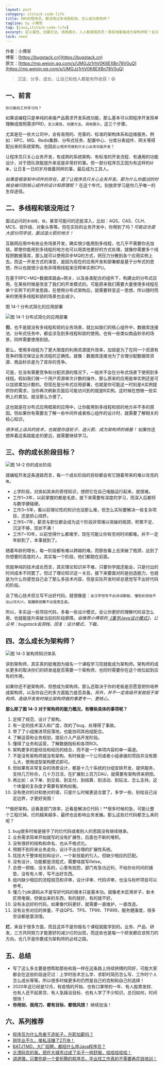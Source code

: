 ```yaml
---
layout: post
category: itstack-code-life
title: 90%的程序员，都没用过多线程和锁，怎么成为架构师？
tagline: by 小傅哥
tag: [java,itstack-code-life]
excerpt: 定义属性、创建方法、调用展示，人人都是程序员！那有啥套路成为架构师呢？会汉字但写不出诗词歌赋、懂色彩但绘不出山河大川、能蹦跳但舞不出摇曳生姿。
lock: need
---
```


作者：小傅哥
<br/>博客：[https://bugstack.cn](https://bugstack.cn)
<br/>原文：[https://mp.weixin.qq.com/s/UMGJz1rhV0K6EXBn78V0uQ](https://mp.weixin.qq.com/s/UMGJz1rhV0K6EXBn78V0uQ)

> 沉淀、分享、成长，让自己和他人都能有所收获！😄

## 一、前言

`你只面向工作学习吗？`

如果说编程只是单纯的承接产品需求开发系统功能，那么基本可以把程序开发简单理解成按照需求PRD，`定义属性`、`创建方法`、`调用展示`，这三个步骤。

尤其是在一些大公司中，会有易用的、完善的、标准的架构体系和运维服务，例如：RPC、MQ、Redis集群、分布式任务、配置中心、分库分表组件、网关等搭配出来的系统架构。也因此`让程序员做到只关心业务功能开发`！

让程序员只关心业务开发，有成熟的系统架构、有标准的开发流程、有通用的功能设计，对于团队效能提升来说是非常好的事。但一部分程序员正因为有这样的`好事`，让日复一日的岁月做着同样的事，最后成为工具人。

*如果是框架和中间件的存在，是了让程序员只关心业务开发。那为什么你面试的时候会被问到核心组件的设计和原理呢？* 在这个年代，别放弃学习是你几乎唯一的生存途径。

## 二、多线程和锁没用过？

面试必问的`多线程`、`锁`，甚至可能问的还挺深入，比如：AQS、CAS、CLH、MCS、锁升级、对象头等等。但在实际的业务开发中，你用到了吗？*可能这也是大部分同学说，面试造火箭的地方！*

互联网应用中有些业务场景开发，确实很少能用到多线程，也几乎不需要你去加锁。即使你能用到多线程的地方也可以用其他更好的方式处理，就像你需要多个线程把数据落库，那么就可以使用异步MQ的方式，把压力分散到各个应用实例上去。而这一开发方式的演变，是因为现在的应用开发和部署都是基于分布式的思想，所以也就很少会有非得用线程来压榨单实例CPU。

在基于RPC+MQ+数据库路由+网关，以及各类配合的组件下，构建出的分布式应用，在某些时候是改变了我们的开发模式的。可能原来我们需要大量使用多线程在单个实例下的开发思路，在使用分布式架构后，就需要转变这一思想，所以随时而来的使用多线程和锁的场景也会减少。

图 14-1 分布式简化的应用部署

![图 14-1 分布式简化的应用部署](https://bugstack.cn/assets/images/2020/all-14-1.png)

**但**，也不是就没有多线程和锁的业务场景，就比如我们的核心组件中，数据库连接池、分布式任务中，都会涉及到多线程和锁的使用。也有一些类似商品秒杀的场景，同样需要使用到锁。

那么，使用多线程为了更大限度的利用资源提升效率，加锁是为了在同一个资源有竞争的情况保证业务流程的正确性。就像：数据库连接池为了合理分配数据库资源、商品秒杀是为了库存的竞争。

可是，在没有需要竞争和分配资源的情况下，一般并不会在分布式场景下使用到多线程。假如我们做一个用户资源单次计数的操作，那么原来的应用是单实例还是可以加锁累加计数的。但现在是分布式应用部署，也就是你可能这一时刻是A实例提供你的需求，当你再次刷新页面后可能访问到的就是B实例。这时候在想做一些实例上的累加，就没那么方便了。

这也就是在分布式应用框架的应用中，让你能用到多线程和锁的地方并不多的原因。但如果你有需要去了解一些中间件或者核心组件的设计时，就需要了解相关的核心知识。

*很多纸上谈兵的技术，也就是你造轮子、造火箭、成为架构师的根基！* 如果你还想奔着这条路能走的更远，就需要继续学习。

## 三、你的成长阶段目标？

![图 14-2 你的成长阶段](https://bugstack.cn/assets/images/2020/all-14-2.png)

就编程开发这条道路而言，每一个成长阶段的目标都会有它随着带来的难以攻克的`难`。
- 上学阶段，对突如其来的奇怪知识，想把它在自己电脑运行起来，就很难。
- 工作1~3年，以前掌握的都是毛皮，接下来需要有深度的学习，而深入后都将与数学硬碰硬。
- 工作3~5年，看以前理论性的知识也没那么难，但怎么实际要解决一些复杂项目，还是抓心挠肝。
- 工作5~7年，薪资与职位都会成为这个阶段非常难以突破的瓶颈，积累不足、沉淀不够，现状不满！
- 工作7~10年，以前觉得什么都难学，现在可能让你有空闲时间都难。并不一定年龄到了，本事就到了。

随着年龄的增长，每一阶段都有难以跨越的难。而那些看上去突破了瓶颈，达到了你想要的高度的人。其实每一个阶段，他们都跑在前面。

但就单纯的技术成长而言，其实理论知识并不难，只要你学就还能会，只是付出的时间成本不同罢了。但过了理论知识这一关后，接下来要面对的是创造能力，也就是为什么你感觉自己会了那么多技术内容，但是实际开发时却总感觉写不出好代码的阶段。

会了核心技术但又写不出好代码，就很像是：`会汉字但写不出诗词歌赋`、`懂色彩但绘不出山河大川`、`能蹦跳但舞不出摇曳生姿`。

所以，多实战一些项目代码，多看一些设计模式，会让你更好的理解代码该怎么用，也就能提升突破当前的阶段屏障。*😄推荐小傅哥的[《重学Java设计模式》](https://bugstack.cn/itstack-demo-design/2020/07/12/%E9%87%8D%E5%AD%A6-Java-%E8%AE%BE%E8%AE%A1%E6%A8%A1%E5%BC%8F.html)，公众号：bugstack虫洞栈，回复：设计模式，下载。*

## 四、怎么成长为架构师？

![图 14-3 架构师知识体系](https://bugstack.cn/assets/images/2020/all-14-3.png)

讲到架构师，其实真的挺难因为报名一个课程学习完就能成为架构师。架构师的成长更多的取决你们的研发组是否需要一个架构师，也同时需要你在这个岗位起到应有的作用。

如果你还不是架构师，但想成为架构师。那么还取决于你的老板是否愿意把你培养成架构师，以及你自己的多方面能力是否具备。*另外，并不一定高级开发就低于架构师。高级开发有时候比架构师做的事更专一、更核心。*

**那么除了图 14-3 对于架构师的能力概况，有哪些具体的事项呢？**

1. 定得了规范、设计了架构。
2. 有一定的技术深入和广度，改的了bug、处理得了事故。
3. 带了了小组推进项目落地，也能协同其他组配合。
4. 了解运营和业务规划，提前介入产品开发阶段。
5. 懂得了业务和运营，了解数据指标和各项ROI。
6. 架构更多的是经验和经历的结合，而不是一个单项内容的单一渠道。
7. 不是没有架构师就没有架构，有时候是一个公司或者小组承接的项目并没有那么大，使用成型架构模式即可。
8. 但如果有非常复杂的场景设计，都是十几个系统的分组安排开发，提供服务，支持几万秒杀，几十万日活，在扩展到上百万DAU，就需要有架构师来把控。
9. 再比如：从下单、到交易、到支付、到结算、到活动、到玩法、怎么支持。这个体量的复杂度才需要有架构权衡。
10. 没有绝对的对和绝对的错，只是什么时候更适合罢了。多学一些，别给自己设定边界，才更好突围！

**做好架构，远看是部门效率，近看是解决烂代码！**很多时候的急，可能让整个工程烂掉。烂的越来越多，最终也会影响业务发展。那么这些烂代码都怎么来的呢？

1. bug很多时候是接手了的烂代码或者别人的思路没有继续继承。
2. 业务需求简单开始就写的没有扩展性，后面也不断的堆积。
3. 没有很好的结构和命名、也从不格式化。
4. 预期不到将来业务走向，设计不出合理的扩展性系统。
5. 炫技大于整体规划和设计，一个新技能的引入，但缺少相应的匹配。
6. 没有设计，功能都是流程式，需要啥就写ifelse。
7. 总想一把梭，没关系的，心里有抱怨，部门有急功近利，不给你长时间的铺垫，没有有人带，写不出好东西。
8. 组内缺少相应的流程规范和评审，设计评审、代码评审，也没与标杆项目可以参考。
9. 懂几个jdk源码从不是写好代码的根本只是基本功。就像老木匠用斧子，新木匠用电锯，但做出来的东西，有的就好，有的就不好。
10. 没有永远好的代码，如果像代码更好，就需要一直维护，一直改造。
11. 没有业务对应的体量，不谈QPS、TPS、TP99、TP999，服务健康度，很多空谈都是耍流氓。

**烂**，来自于很多方面，而且这并不是你报名个课程就能学到的。业务、产品、研发，三方共同努力才能更好的减少烂的出现，而这些也是每一个研发都应该努力的方向，也几乎是你要成为架构师的必经之路。

## 五、总结

- 写了这么多主要是想帮助那些和我一样在这条路上持续拼搏的同好，可能大家都会在这些阶段迷茫过：上学时技术怎么学、求职时简历怎么写、工作时个人怎么成长等等。所以很多时候更多的仍然是自己的克制和自己的选择！
- 2020年这已经是12月，有疫情的开始、也有口罩带的一年、有人股票发财、也有人还不起房贷、有人急躁没目标、也有人学了不少知识。总归如何，时间很快！
- **你用剑、我用刀、都有目标、都很风烧！** 继续加油！

## 六、系列推荐

- [程序员为什么热衷于造轮子，升职加薪吗？](https://bugstack.cn/itstack-code-life/2020/09/20/%E7%A8%8B%E5%BA%8F%E5%91%98%E4%B8%BA%E4%BB%80%E4%B9%88%E7%83%AD%E8%A1%B7%E4%BA%8E%E9%80%A0%E8%BD%AE%E5%AD%90-%E5%8D%87%E8%81%8C%E5%8A%A0%E8%96%AA%E5%90%97.html)
- [刚毕业不久，接私活赚了2万块！](https://bugstack.cn/itstack-code-life/2020/11/01/%E5%88%9A%E6%AF%95%E4%B8%9A%E4%B8%8D%E4%B9%85-%E6%8E%A5%E7%A7%81%E6%B4%BB%E8%B5%9A%E4%BA%862%E4%B8%87%E5%9D%97.html)
- [BATJTMD，大厂招聘，都招什么样Java程序员？](https://bugstack.cn/itstack-code-life/2020/11/15/BATJTMD-%E5%A4%A7%E5%8E%82%E6%8B%9B%E8%81%98-%E9%83%BD%E6%8B%9B%E4%BB%80%E4%B9%88%E6%A0%B7Java%E7%A8%8B%E5%BA%8F%E5%91%98.html)
- [北漂码农的我，把在大城市过成了屯子一样舒服，哈哈哈哈哈！](https://bugstack.cn/itstack-code-life/2020/11/29/%E5%8C%97%E6%BC%82%E7%A0%81%E5%86%9C%E7%9A%84%E6%88%91-%E6%8A%8A%E5%9C%A8%E5%A4%A7%E5%9F%8E%E5%B8%82%E8%BF%87%E6%88%90%E4%BA%86%E5%B1%AF%E5%AD%90%E4%B8%80%E6%A0%B7%E8%88%92%E6%9C%8D-%E5%93%88%E5%93%88%E5%93%88%E5%93%88%E5%93%88.html)
- [讲道理，只要你是一个爱折腾的程序员，毕业找工作真的不需要再花钱培训！](https://bugstack.cn/itstack-code-life/2020/04/30/%E8%AE%B2%E9%81%93%E7%90%86-%E5%8F%AA%E8%A6%81%E4%BD%A0%E6%98%AF%E4%B8%80%E4%B8%AA%E7%88%B1%E6%8A%98%E8%85%BE%E7%9A%84%E7%A8%8B%E5%BA%8F%E5%91%98-%E6%AF%95%E4%B8%9A%E6%89%BE%E5%B7%A5%E4%BD%9C%E7%9C%9F%E7%9A%84%E4%B8%8D%E9%9C%80%E8%A6%81%E5%86%8D%E8%8A%B1%E9%92%B1%E5%9F%B9%E8%AE%AD.html)
